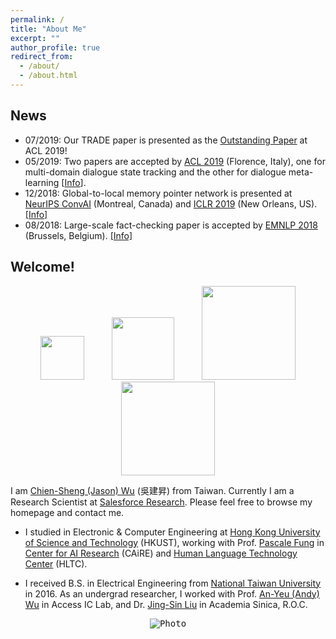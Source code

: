 ```yaml
---
permalink: /
title: "About Me"
excerpt: ""
author_profile: true
redirect_from: 
  - /about/
  - /about.html
---
```


## News
- 07/2019: Our TRADE paper is presented as the [Outstanding Paper](http://www.acl2019.org/EN/winners-of-acl-2019-best-paper-awards.xhtml) at ACL 2019!
- 05/2019: Two papers are accepted by [ACL 2019](http://www.acl2019.org/EN/index.xhtml) (Florence, Italy), one for multi-domain dialogue state tracking and the other for dialogue meta-learning [[Info](/publications)]. 
- 12/2018: Global-to-local memory pointer network is presented at [NeurIPS ConvAI](http://alborz-geramifard.com/workshops/nips18-Conversational-AI/Main.html) (Montreal, Canada) and [ICLR 2019](https://iclr.cc/Conferences/2019) (New Orleans, US). [[Info]](/publications/nips18) 
- 08/2018: Large-scale fact-checking paper is accepted by [EMNLP 2018](http://emnlp2018.org/) (Brussels, Belgium). [[Info]](/publications/emnlp18)
<!-- - 04/2018: Memory-to-Sequence (Mem2Seq) model is accepted by [ACL 2018](https://acl2018.org/) (Melbourne, Australia). [[Info]](/publications/Mem2Seq) -->

## Welcome!

<p align="center">
  <img src="https://jasonwu0731.github.io/images/einstein-scroll.png" width="70" hspace="20">
  <img src="https://jasonwu0731.github.io/images/salesforce.png" width="100" hspace="20"> 
  <img src="https://jasonwu0731.github.io/images/logo_ust.png" width="150" hspace="20">
  <img src="https://jasonwu0731.github.io/images/logo_ntu.png" width="150" hspace="20">
</p>

I am [Chien-Sheng (Jason) Wu](https://jasonwu0731.github.io) (吳建昇) from Taiwan. Currently I am a Research Scientist at [Salesforce Research](https://einstein.ai/). Please feel free to browse my homepage and contact me. 

<!--Download my CV <a href="files/AcademicCV_JasonWu_052019.pdf" target="_blank">here</a>.-->
<!-- <img src="https://jasonwu0731.github.io/images/logo_caire.jpg" width="150">   
<img src="https://jasonwu0731.github.io/images/logo_hltc.jpg" width="60">
<img src="https://jasonwu0731.github.io/images/logo_as.svg" width="60"> -->

* I studied in Electronic & Computer Engineering at [Hong Kong University of Science and Technology](http://www.ust.hk/zh-hant/) (HKUST), working with Prof. [Pascale Fung](http://www.ece.ust.hk/~pascale/) in [Center for AI Research](https://caire.ust.hk/) (CAiRE) and [Human Language Technology Center](https://www.cse.ust.hk/~hltc/) (HLTC).

* I received B.S. in Electrical Engineering from [National Taiwan University](http://www.ntu.edu.tw/english/) in 2016. As an undergrad researcher, I worked with Prof. [An-Yeu (Andy) Wu](http://access.ee.ntu.edu.tw/) in Access IC Lab, and Dr. [Jing-Sin Liu](http://www.iis.sinica.edu.tw/pages/liu/) in Academia Sinica, R.O.C.

<!-- Dream Big, then try my best to Do Bigger. Please feel free to browse through my profile and contact me.  style="color: #ff0000;" -->

<p align="center">
  <kbd><img src="https://jasonwu0731.github.io/images/IMG_9466.JPG" alt="Photo"/></kbd>
</p>

<!-- For more info
------
More info about configuring academicpages can be found in [the guide](https://academicpages.github.io/markdown/). The [guides for the Minimal Mistakes theme](https://mmistakes.github.io/minimal-mistakes/docs/configuration/) (which this theme was forked from) might also be helpful. -->
